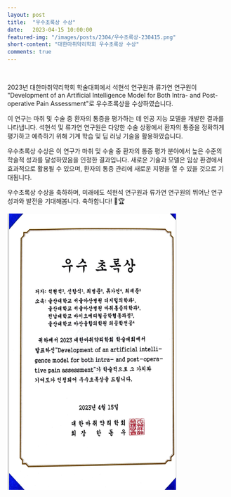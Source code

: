 ```yaml
---
layout: post
title:  "우수초록상 수상" 
date:   2023-04-15 10:00:00
featured-img: "/images/posts/2304/우수초록상-230415.png"
short-content: "대한마취약리학회 우수초록상 수상" 
comments: true
---
```


<br> 



2023년 대한마취약리학회 학술대회에서 석현석 연구원과 류가연 연구원이 "Development of an Artificial Intelligence Model for Both Intra- and Post-operative Pain Assessment"로 우수초록상을 수상하였습니다.

이 연구는 마취 및 수술 중 환자의 통증을 평가하는 데 인공 지능 모델을 개발한 결과를 나타냅니다. 석현석 및 류가연 연구원은 다양한 수술 상황에서 환자의 통증을 정확하게 평가하고 예측하기 위해 기계 학습 및 딥 러닝 기술을 활용하였습니다.

우수초록상 수상은 이 연구가 마취 및 수술 중 환자의 통증 평가 분야에서 높은 수준의 학술적 성과를 달성하였음을 인정한 결과입니다. 새로운 기술과 모델은 임상 환경에서 효과적으로 활용될 수 있으며, 환자의 통증 관리에 새로운 지평을 열 수 있을 것으로 기대됩니다.

우수초록상 수상을 축하하며, 미래에도 석현석 연구원과 류가연 연구원의 뛰어난 연구 성과와 발전을 기대해봅니다. 축하합니다! 🎉🏆

<span class="image featured" style="max-width: 50%; max-height: 50%"><img src="/images/posts/2304/우수초록상-230415.png" alt="" style="wdith:50% ,height:50%"></span>